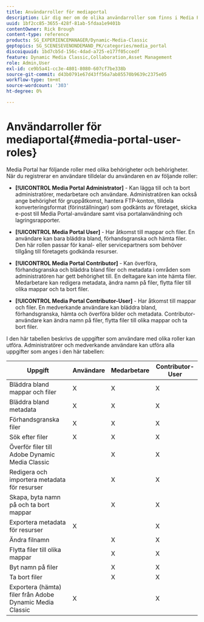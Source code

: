 ```yaml
---
title: Användarroller för mediaportal
description: Lär dig mer om de olika användarroller som finns i Media Portal i Adobe Dynamic Media Classic.
uuid: 1bf2cc85-3655-428f-81ab-5fdaa1e9401b
contentOwner: Rick Brough
content-type: reference
products: SG_EXPERIENCEMANAGER/Dynamic-Media-Classic
geptopics: SG_SCENESEVENONDEMAND_PK/categories/media_portal
discoiquuid: 1bd7cb5d-156c-4dad-a725-e177f05ccedf
feature: Dynamic Media Classic,Collaboration,Asset Management
role: Admin,User
exl-id: ce9b5a41-cc3e-4801-8080-607cf7be338b
source-git-commit: d43b0791e67d43ff56a7ab85570b9639c2375e05
workflow-type: tm+mt
source-wordcount: '303'
ht-degree: 0%

---
```


# Användarroller för mediaportal{#media-portal-user-roles}

Media Portal har följande roller med olika behörigheter och behörigheter. När du registrerar en användare tilldelar du användaren en av följande roller:

* **[!UICONTROL Media Portal Administrator]** - Kan lägga till och ta bort administratörer, medarbetare och användare. Administratören kan också ange behörighet för gruppåtkomst, hantera FTP-konton, tilldela konverteringsformat (förinställningar) som godkänts av företaget, skicka e-post till Media Portal-användare samt visa portalanvändning och lagringsrapporter.

* **[!UICONTROL Media Portal User]** - Har åtkomst till mappar och filer. En användare kan bara bläddra bland, förhandsgranska och hämta filer. Den här rollen passar för kanal- eller servicepartners som behöver tillgång till företagets godkända resurser.

* **[!UICONTROL Media Portal Contributor]** - Kan överföra, förhandsgranska och bläddra bland filer och metadata i områden som administratören har gett behörighet till. En deltagare kan inte hämta filer. Medarbetare kan redigera metadata, ändra namn på filer, flytta filer till olika mappar och ta bort filer.

* **[!UICONTROL Media Portal Contributor-User]** - Har åtkomst till mappar och filer. En medverkande användare kan bläddra bland, förhandsgranska, hämta och överföra bilder och metadata. Contributor-användare kan ändra namn på filer, flytta filer till olika mappar och ta bort filer.

I den här tabellen beskrivs de uppgifter som användare med olika roller kan utföra. Administratörer och medverkande användare kan utföra alla uppgifter som anges i den här tabellen:

| Uppgift | Användare | Medarbetare | Contributor-User |
| --- | --- | --- | --- |
| Bläddra bland mappar och filer | X | X | X |
| Bläddra bland metadata | X | X | X |
| Förhandsgranska filer | X | X | X |
| Sök efter filer | X | X | X |
| Överför filer till Adobe Dynamic Media Classic |  | X | X |
| Redigera och importera metadata för resurser |  | X | X |
| Skapa, byta namn på och ta bort mappar |  | X | X |
| Exportera metadata för resurser | X |  | X |
| Ändra filnamn |  | X | X |
| Flytta filer till olika mappar |  | X | X |
| Byt namn på filer |  | X | X |
| Ta bort filer |  | X | X |
| Exportera (hämta) filer från Adobe Dynamic Media Classic | X |  | X |
